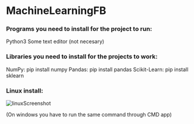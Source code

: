 # MachineLearningFB

<h3>Programs you need to install for the project to run: </h3>
Python3
Some text editor (not necesary)

<h3>Libraries you need to install for the projects to work: </h3>
NumPy:        pip install numpy
Pandas:       pip install pandas
Scikit-Learn: pip install sklearn

<h3>Linux install: </h3>

![linuxScreenshot](https://user-images.githubusercontent.com/67879023/150406331-82fc5354-72bd-4e1f-a65c-d060318cb3f8.png)

(On windows you have to run the same command through CMD app)
